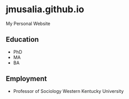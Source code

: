 # jmusalia.github.io
My Personal Website

## Education

- PhD
- MA
- BA

## Employment

- Professor of Sociology
Western Kentucky University

